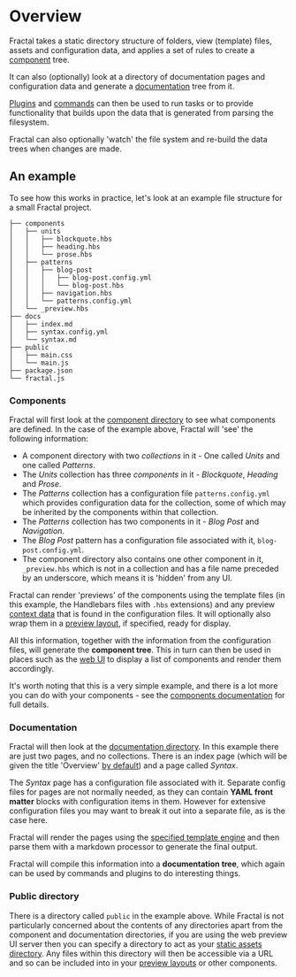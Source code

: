 <!-- DOCTOC SKIP -->

# Overview

Fractal takes a static directory structure of folders, view (template) files, assets and configuration data, and applies a set of rules to create a [component](/docs/components/overview.md) tree.

It can also (optionally) look at a directory of documentation pages and configuration data and generate a [documentation](/docs/documentation/overview.md) tree from it.

[Plugins](/docs/plugins/overview.md) and [commands](/docs/overview.md) can then be used to run tasks or to provide functionality that builds upon the data that is generated from parsing the filesystem.

Fractal can also optionally 'watch' the file system and re-build the data trees when changes are made.

## An example

To  see how this works in practice, let's look at an example file structure for a small Fractal project.

```
├── components
│   ├── units
│   │   ├── blockquote.hbs
│   │   ├── heading.hbs
│   │   └── prose.hbs
│   ├── patterns
│   │   ├── blog-post
│   │   │   ├── blog-post.config.yml
│   │   │   └── blog-post.hbs
│   │   ├── navigation.hbs
│   │   └── patterns.config.yml
│   └── _preview.hbs
├── docs
│   ├── index.md
│   ├── syntax.config.yml
│   └── syntax.md
├── public
│   ├── main.css
│   └── main.js
├── package.json
└── fractal.js
```

### Components

Fractal will first look at the [component directory](/docs/project-settings.md#directory-path) to see what components are defined. In the case of the example above, Fractal will 'see' the following information:

* A component directory with two *collections* in it - One called *Units* and one called *Patterns*.
* The *Units* collection has three *components* in it - *Blockquote*, *Heading* and *Prose*.
* The *Patterns* collection has a configuration file `patterns.config.yml` which provides configuration data for the collection, some of which may be inherited by the components within that collection.
* The *Patterns* collection has two components in it - *Blog Post* and *Navigation*.
* The *Blog Post* pattern has a configuration file associated with it,  `blog-post.config.yml`.
* The component directory also contains one other component in it, `_preview.hbs` which is not in a collection and has a file name preceded by an underscore, which means it is 'hidden' from any UI.

Fractal can render 'previews' of the components using the template files (in this example, the Handlebars files with `.hbs` extensions) and any preview [context data](/docs/components/context.md) that is found in the configuration files. It will optionally also wrap them in a [preview layout](/docs/components/layouts.md), if specified, ready for display.

All this information, together with the information from the configuration files, will generate the **component tree**. This in turn can then be used in places such as the [web UI](/docs/web/overview.md) to display a list of components and render them accordingly.

It's worth noting that this is a very simple example, and there is a lot more you can do with your components - see the [components documentation](/docs/components/overview.md) for full details.

### Documentation

Fractal will then look at the [documentation directory](/docs/project-settings.md#directory-path). In this example there are just two pages, and no collections. There is an index page (which will be given the title 'Overview' [by default](/docs/project-settings.md#index-label)) and a page called *Syntax*.

The *Syntax* page has a configuration file associated with it. Separate config files for pages are not normally needed, as they can contain **YAML front matter** blocks with configuration items in them. However for extensive configuration files you may want to break it out into a separate file, as is the case here.

Fractal will render the pages using the [specified template engine](/docs/project-settings.md#template-engine-1) and then parse them with a markdown processor to generate the final output.

Fractal will compile this information into a **documentation tree**, which again can be used by commands and plugins to do interesting things.

### Public directory 

There is a directory called `public` in the example above. While Fractal is not particularly concerned about the contents of any directories apart from the component and documentation directories, if you are using the web preview UI server then you can specify a directory to act as your [static assets directory](/docs/project-settings.md#static-assets-path). Any files within this directory will then be accessible via a URL and so can be included into in your [preview layouts](/docs/components/layouts.md) or other components.






